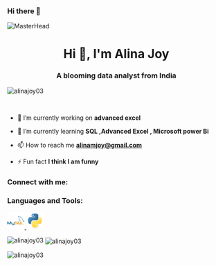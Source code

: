 ### Hi there 👋

<!--
**Alinajoy03/Alinajoy03** is a ✨ _special_ ✨ repository because its `README.md` (this file) appears on your GitHub profile.

Here are some ideas to get you started:

- 🔭 I’m currently working on ...
- 🌱 I’m currently learning ...
- 👯 I’m looking to collaborate on ...
- 🤔 I’m looking for help with ...
- 💬 Ask me about ...
- 📫 How to reach me: ...
- 😄 Pronouns: ...
- ⚡ Fun fact: ...
-->
![MasterHead](https://user-images.githubusercontent.com/59734313/157189039-c09b3e38-9f42-42c0-ab54-14f1574190a7.gif)
<h1 align="center">Hi 👋, I'm Alina Joy</h1>
<h3 align="center">A blooming data analyst from India</h3>

<p align="left"> <img src="https://komarev.com/ghpvc/?username=alinajoy03&label=Profile%20views&color=0e75b6&style=flat" alt="alinajoy03" /> </p>

<p align="left"> <a href="https://twitter.com/" target="blank"><img src="https://img.shields.io/twitter/follow/?logo=twitter&style=for-the-badge" alt="" /></a> </p>

- 🔭 I’m currently working on **advanced excel**

- 🌱 I’m currently learning **SQL ,Advanced Excel , Microsoft power Bi**

- 📫 How to reach me **alinamjoy@gmail.com**

- ⚡ Fun fact **I think I am funny**

<h3 align="left">Connect with me:</h3>
<p align="left">
</p>

<h3 align="left">Languages and Tools:</h3>
<p align="left"> <a href="https://www.mysql.com/" target="_blank" rel="noreferrer"> <img src="https://raw.githubusercontent.com/devicons/devicon/master/icons/mysql/mysql-original-wordmark.svg" alt="mysql" width="40" height="40"/> </a> <a href="https://www.python.org" target="_blank" rel="noreferrer"> <img src="https://raw.githubusercontent.com/devicons/devicon/master/icons/python/python-original.svg" alt="python" width="40" height="40"/> </a> </p>

<p><img align="left" src="https://github-readme-stats.vercel.app/api/top-langs?username=alinajoy03&show_icons=true&locale=en&layout=compact" alt="alinajoy03" /></p>

<p>&nbsp;<img align="center" src="https://github-readme-stats.vercel.app/api?username=alinajoy03&show_icons=true&locale=en" alt="alinajoy03" /></p>

<p><img align="center" src="https://github-readme-streak-stats.herokuapp.com/?user=alinajoy03&" alt="alinajoy03" /></p>
